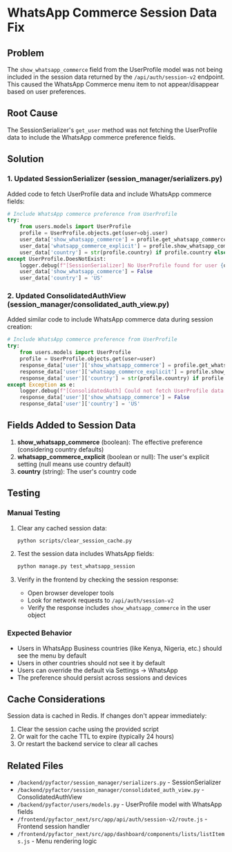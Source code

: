 # WhatsApp Commerce Session Data Fix

## Problem
The `show_whatsapp_commerce` field from the UserProfile model was not being included in the session data returned by the `/api/auth/session-v2` endpoint. This caused the WhatsApp Commerce menu item to not appear/disappear based on user preferences.

## Root Cause
The SessionSerializer's `get_user` method was not fetching the UserProfile data to include the WhatsApp commerce preference fields.

## Solution

### 1. Updated SessionSerializer (session_manager/serializers.py)
Added code to fetch UserProfile data and include WhatsApp commerce fields:

```python
# Include WhatsApp commerce preference from UserProfile
try:
    from users.models import UserProfile
    profile = UserProfile.objects.get(user=obj.user)
    user_data['show_whatsapp_commerce'] = profile.get_whatsapp_commerce_preference()
    user_data['whatsapp_commerce_explicit'] = profile.show_whatsapp_commerce
    user_data['country'] = str(profile.country) if profile.country else 'US'
except UserProfile.DoesNotExist:
    logger.debug(f"[SessionSerializer] No UserProfile found for user {obj.user.email}")
    user_data['show_whatsapp_commerce'] = False
    user_data['country'] = 'US'
```

### 2. Updated ConsolidatedAuthView (session_manager/consolidated_auth_view.py)
Added similar code to include WhatsApp commerce data during session creation:

```python
# Include WhatsApp commerce preference from UserProfile
try:
    from users.models import UserProfile
    profile = UserProfile.objects.get(user=user)
    response_data['user']['show_whatsapp_commerce'] = profile.get_whatsapp_commerce_preference()
    response_data['user']['whatsapp_commerce_explicit'] = profile.show_whatsapp_commerce
    response_data['user']['country'] = str(profile.country) if profile.country else 'US'
except Exception as e:
    logger.debug(f"[ConsolidatedAuth] Could not fetch UserProfile data: {e}")
    response_data['user']['show_whatsapp_commerce'] = False
    response_data['user']['country'] = 'US'
```

## Fields Added to Session Data

1. **show_whatsapp_commerce** (boolean): The effective preference (considering country defaults)
2. **whatsapp_commerce_explicit** (boolean or null): The user's explicit setting (null means use country default)
3. **country** (string): The user's country code

## Testing

### Manual Testing
1. Clear any cached session data:
   ```bash
   python scripts/clear_session_cache.py
   ```

2. Test the session data includes WhatsApp fields:
   ```bash
   python manage.py test_whatsapp_session
   ```

3. Verify in the frontend by checking the session response:
   - Open browser developer tools
   - Look for network requests to `/api/auth/session-v2`
   - Verify the response includes `show_whatsapp_commerce` in the user object

### Expected Behavior
- Users in WhatsApp Business countries (like Kenya, Nigeria, etc.) should see the menu by default
- Users in other countries should not see it by default
- Users can override the default via Settings → WhatsApp
- The preference should persist across sessions and devices

## Cache Considerations
Session data is cached in Redis. If changes don't appear immediately:
1. Clear the session cache using the provided script
2. Or wait for the cache TTL to expire (typically 24 hours)
3. Or restart the backend service to clear all caches

## Related Files
- `/backend/pyfactor/session_manager/serializers.py` - SessionSerializer
- `/backend/pyfactor/session_manager/consolidated_auth_view.py` - ConsolidatedAuthView
- `/backend/pyfactor/users/models.py` - UserProfile model with WhatsApp fields
- `/frontend/pyfactor_next/src/app/api/auth/session-v2/route.js` - Frontend session handler
- `/frontend/pyfactor_next/src/app/dashboard/components/lists/listItems.js` - Menu rendering logic